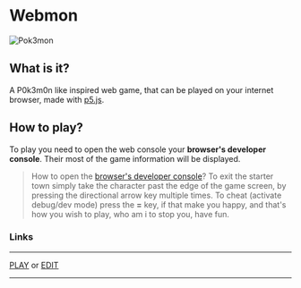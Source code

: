 # Webmon

![Pok3mon](http://i.imgur.com/hCB5o.jpg)

## What is it?
A P0k3m0n like inspired web game, that can be played on your internet browser, made with [p5.js](https://p5js.org/download/support.html).

## How to play?
To play you need to open the web console your __browser's developer console__. Their most of the game information will be displayed.
> How to open the [browser's developer console](https://balsamiq.com/support/faqs/browserconsole/#:~:text=To%20open%20the%20developer%20console,(on%20Windows%2FLinux).)?
> To exit the starter town simply take the character past the edge of the game screen, by pressing the directional arrow key multiple times.
> To cheat (activate debug/dev mode) press the __=__ key, if that make you happy, and that's how you wish to play, who am i to stop you, have fun.

### Links
---

[PLAY](https://preview.p5js.org/DeathNotePad/present/utKTxnODO) or [EDIT](https://editor.p5js.org/DeathNotePad/sketches/utKTxnODO)

---
